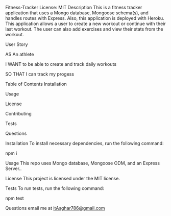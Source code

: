 Fitness-Tracker License: MIT
Description
This is a fitness tracker application that uses a Mongo database, Mongoose schema(s), and handles routes with Express. Also, this application is deployed with Heroku. This application allows a user to create a new workout or continue with their last workout. The user can also add exercises and view their stats from the workout.

User Story

AS An athlete

I WANT to be able to create and track daily workouts

SO THAT I can track my progess

Table of Contents
Installation

Usage

License

Contributing

Tests

Questions

Installation
To install necessary dependencies, run the following command:


npm i

Usage
This repo uses Mongo database, Mongoose ODM, and an Express Server..

License
This project is licensed under the MIT license.


Tests
To run tests, run the following command:


npm test

Questions  email me at itAsghar786@gmail.com
